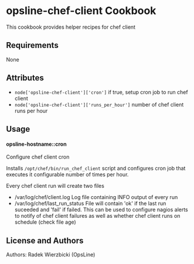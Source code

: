 opsline-chef-client Cookbook
=========================
This cookbook provides helper recipes for chef client


Requirements
------------
None


Attributes
----------
* `node['opsline-chef-client']['cron']`
if true, setup cron job to run chef client
* `node['opsline-chef-client']['runs_per_hour']`
number of chef client runs per hour


Usage
-----
#### opsline-hostname::cron
Configure chef client cron

Installs `/opt/chef/bin/run_chef_client` script and configures cron job
that executes it configurable number of times per hour.

Every chef client run will create two files
* /var/log/chef/client.log
Log file containing INFO output of every run
* /var/log/chef/last_run_status
File will contain 'ok' if the last run suceeded and 'fail' if failed.
This can be used to configure nagios alerts to notify of chef client failures
as well as whether chef client runs on schedule (check file age)


License and Authors
-------------------
Authors: Radek Wierzbicki (OpsLine)
